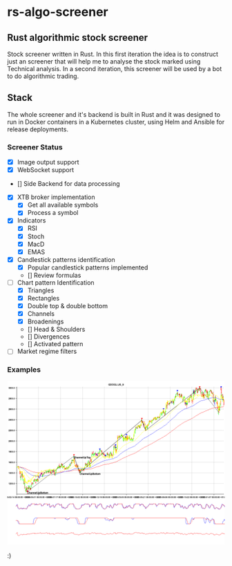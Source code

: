 # rs-algo-screener

## Rust algorithmic stock screener

Stock screener written in Rust. In this first iteration the idea is to construct just an screener that will help me to analyse the stock marked using Technical analysis. In a second iteration, this screener will be used by a bot to do algorithmic trading.

## Stack

The whole screener and it's backend is built in Rust and it was designed to run in Docker containers in a Kubernetes cluster, using Helm and Ansible for release deployments.

### Screener Status

- [x] Image output support
- [x] WebSocket support
- [] Side Backend for data processing
- [x] XTB broker implementation
  - [x] Get all available symbols
  - [x] Process a symbol
- [x] Indicators
  - [x] RSI
  - [x] Stoch
  - [x] MacD
  - [x] EMAS
- [x] Candlestick patterns identification
  - [x] Popular candlestick patterns implemented
  - [] Review formulas
- [ ] Chart pattern Identification
  - [x] Triangles
  - [x] Rectangles
  - [x] Double top & double bottom
  - [x] Channels
  - [x] Broadenings
  - [] Head & Shoulders
  - [] Divergences
  - [] Activated pattern
- [ ] Market regime filters

### Examples

![PNG](./images/GOOGL.US_9.png)

:)
